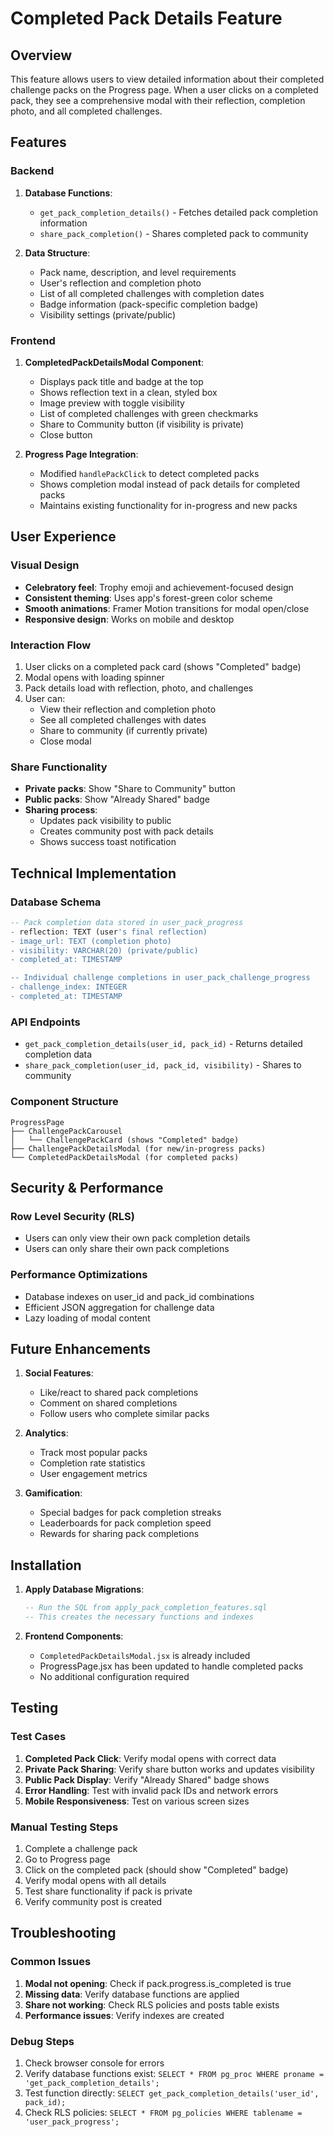 # Completed Pack Details Feature

## Overview

This feature allows users to view detailed information about their completed challenge packs on the Progress page. When a user clicks on a completed pack, they see a comprehensive modal with their reflection, completion photo, and all completed challenges.

## Features

### Backend

1. **Database Functions**:
   - `get_pack_completion_details()` - Fetches detailed pack completion information
   - `share_pack_completion()` - Shares completed pack to community

2. **Data Structure**:
   - Pack name, description, and level requirements
   - User's reflection and completion photo
   - List of all completed challenges with completion dates
   - Badge information (pack-specific completion badge)
   - Visibility settings (private/public)

### Frontend

1. **CompletedPackDetailsModal Component**:
   - Displays pack title and badge at the top
   - Shows reflection text in a clean, styled box
   - Image preview with toggle visibility
   - List of completed challenges with green checkmarks
   - Share to Community button (if visibility is private)
   - Close button

2. **Progress Page Integration**:
   - Modified `handlePackClick` to detect completed packs
   - Shows completion modal instead of pack details for completed packs
   - Maintains existing functionality for in-progress and new packs

## User Experience

### Visual Design
- **Celebratory feel**: Trophy emoji and achievement-focused design
- **Consistent theming**: Uses app's forest-green color scheme
- **Smooth animations**: Framer Motion transitions for modal open/close
- **Responsive design**: Works on mobile and desktop

### Interaction Flow
1. User clicks on a completed pack card (shows "Completed" badge)
2. Modal opens with loading spinner
3. Pack details load with reflection, photo, and challenges
4. User can:
   - View their reflection and completion photo
   - See all completed challenges with dates
   - Share to community (if currently private)
   - Close modal

### Share Functionality
- **Private packs**: Show "Share to Community" button
- **Public packs**: Show "Already Shared" badge
- **Sharing process**: 
  - Updates pack visibility to public
  - Creates community post with pack details
  - Shows success toast notification

## Technical Implementation

### Database Schema
```sql
-- Pack completion data stored in user_pack_progress
- reflection: TEXT (user's final reflection)
- image_url: TEXT (completion photo)
- visibility: VARCHAR(20) (private/public)
- completed_at: TIMESTAMP

-- Individual challenge completions in user_pack_challenge_progress
- challenge_index: INTEGER
- completed_at: TIMESTAMP
```

### API Endpoints
- `get_pack_completion_details(user_id, pack_id)` - Returns detailed completion data
- `share_pack_completion(user_id, pack_id, visibility)` - Shares to community

### Component Structure
```
ProgressPage
├── ChallengePackCarousel
│   └── ChallengePackCard (shows "Completed" badge)
├── ChallengePackDetailsModal (for new/in-progress packs)
└── CompletedPackDetailsModal (for completed packs)
```

## Security & Performance

### Row Level Security (RLS)
- Users can only view their own pack completion details
- Users can only share their own pack completions

### Performance Optimizations
- Database indexes on user_id and pack_id combinations
- Efficient JSON aggregation for challenge data
- Lazy loading of modal content

## Future Enhancements

1. **Social Features**:
   - Like/react to shared pack completions
   - Comment on shared completions
   - Follow users who complete similar packs

2. **Analytics**:
   - Track most popular packs
   - Completion rate statistics
   - User engagement metrics

3. **Gamification**:
   - Special badges for pack completion streaks
   - Leaderboards for pack completion speed
   - Rewards for sharing pack completions

## Installation

1. **Apply Database Migrations**:
   ```sql
   -- Run the SQL from apply_pack_completion_features.sql
   -- This creates the necessary functions and indexes
   ```

2. **Frontend Components**:
   - `CompletedPackDetailsModal.jsx` is already included
   - ProgressPage.jsx has been updated to handle completed packs
   - No additional configuration required

## Testing

### Test Cases
1. **Completed Pack Click**: Verify modal opens with correct data
2. **Private Pack Sharing**: Verify share button works and updates visibility
3. **Public Pack Display**: Verify "Already Shared" badge shows
4. **Error Handling**: Test with invalid pack IDs and network errors
5. **Mobile Responsiveness**: Test on various screen sizes

### Manual Testing Steps
1. Complete a challenge pack
2. Go to Progress page
3. Click on the completed pack (should show "Completed" badge)
4. Verify modal opens with all details
5. Test share functionality if pack is private
6. Verify community post is created

## Troubleshooting

### Common Issues
1. **Modal not opening**: Check if pack.progress.is_completed is true
2. **Missing data**: Verify database functions are applied
3. **Share not working**: Check RLS policies and posts table exists
4. **Performance issues**: Verify indexes are created

### Debug Steps
1. Check browser console for errors
2. Verify database functions exist: `SELECT * FROM pg_proc WHERE proname = 'get_pack_completion_details';`
3. Test function directly: `SELECT get_pack_completion_details('user_id', pack_id);`
4. Check RLS policies: `SELECT * FROM pg_policies WHERE tablename = 'user_pack_progress';` 